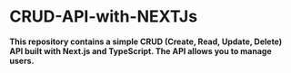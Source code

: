 # CRUD-API-with-NEXTJs
<b>This repository contains a simple CRUD (Create, Read, Update, Delete) API built with Next.js and TypeScript. The API allows you to manage users.<b> 
